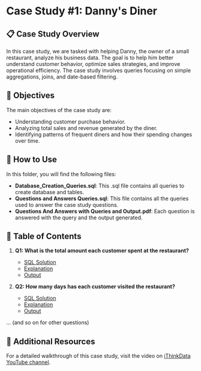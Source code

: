 # Case Study #1: Danny's Diner

## 📋 Case Study Overview

In this case study, we are tasked with helping Danny, the owner of a small restaurant, analyze his business data. The goal is to help him better understand customer behavior, optimize sales strategies, and improve operational efficiency. The case study involves queries focusing on simple aggregations, joins, and date-based filtering.

## 📝 Objectives

The main objectives of the case study are:
- Understanding customer purchase behavior.
- Analyzing total sales and revenue generated by the diner.
- Identifying patterns of frequent diners and how their spending changes over time.

## 🔧 How to Use

In this folder, you will find the following files:
- **Database_Creation_Queries.sql**: This .sql file contains all queries to create database and tables.
- **Questions and Answers Queries.sql**: This file contains all the queries used to answer the case study questions.
- **Questions And Answers with Queries and Output.pdf**: Each question is answered with the query and the output generated.

## 📑 Table of Contents

1. **Q1: What is the total amount each customer spent at the restaurant?**
   - [SQL Solution](#)
   - [Explanation](#)
   - [Output](#)

2. **Q2: How many days has each customer visited the restaurant?**
   - [SQL Solution](#)
   - [Explanation](#)
   - [Output](#)

... (and so on for other questions)

## 🔗 Additional Resources

For a detailed walkthrough of this case study, visit the video on [iThinkData YouTube channel](https://www.youtube.com/channel/UCu7SbKQl-NgAQTGZ7wMYAxw).
